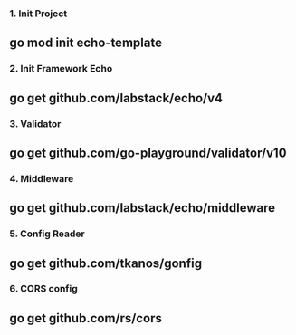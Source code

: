 ### 1. Init Project

## go mod init echo-template

### 2. Init Framework Echo

## go get github.com/labstack/echo/v4

### 3. Validator

## go get github.com/go-playground/validator/v10

### 4. Middleware

## go get github.com/labstack/echo/middleware

### 5. Config Reader

## go get github.com/tkanos/gonfig

### 6. CORS config

## go get github.com/rs/cors
